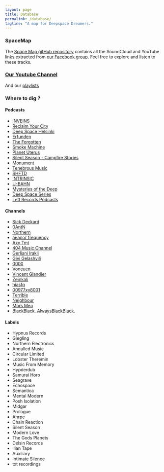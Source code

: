 ```yaml
---
layout: page
title: Database
permalink: /database/
tagline: "A map for Deepspace Dreamers."
---
```


### SpaceMap

The [Space Map gitHub repository](https://github.com/DeepspaceDreams/SpaceMap) contains all the SoundCloud and YouTube links extracted from [our Facebook group](https://www.facebook.com/groups/deepspacedreams/). Feel free to explore and listen to these tracks.

### [Our Youtube Channel](https://www.youtube.com/channel/UCx6qpL85eEaqOAb0hz5N66w)

And our [playlists](./../playlists/)

### Where to dig ?

#### Podcasts

-	[INVEINS](https://soundcloud.com/inveins-podcast)
-	[Reclaim Your City](https://soundcloud.com/reclaim-your-city)
-	[Deep Space Helsinki](https://soundcloud.com/deep-space-helsinki)
-	[Erfunden](https://soundcloud.com/erfunden-podcast)
-	[The Forgotten](https://soundcloud.com/theforgottenrec)
-	[Smoke Machine](https://soundcloud.com/smokemachinetaipei)
-	[Planet Uterus](https://soundcloud.com/planet-uterus)
-	[Silent Season - Campfire Stories](https://soundcloud.com/silent-season/sets/campfire-stories)
-	[Monument](https://soundcloud.com/monument-podcast)
-	[Tenebrous Music](https://soundcloud.com/tenebrousmusic/sets/tenebrous-music-podcasts)
-	[SHFTD](https://soundcloud.com/shftd-uk)
-	[INTRINSIC](https://soundcloud.com/experimentintrinsic)
-	[U-BAHN](https://soundcloud.com/ubahncollective)
-	[Mysteries of the Deep](https://soundcloud.com/mysteriesofthedeep)
-	[Deep Space Series](https://soundcloud.com/deep-space-series)
-	[Lett Records Podcasts](https://soundcloud.com/lett-records/sets/lett-records-podcast)

#### Channels

-	[Sick Deckard](https://www.youtube.com/channel/UCKsTGkFAuM91uF2iXALXgFw)
-	[0AntN](https://www.youtube.com/user/0AntN)
-	[Northern](https://www.youtube.com/channel/UCraEC8Lh4lxRA3EjB946E-w)
-	[аналог frequency](https://www.youtube.com/user/AnalogFrequency)
-	[Axy Tmt](https://www.youtube.com/channel/UCW0cy1e_gx-fDcrLOtrZZxA)
-	[404 Music Channel](https://www.youtube.com/channel/UCrFGIVV9sU7MOzJXdMzXIGg)
-	[Gerliani Irakli](https://www.youtube.com/channel/UC5YK3oE2H9CeSbBI0-3dvNA)
-	[Givi Gelashvili](https://www.youtube.com/channel/UCMo5O8BBA2UMSt84hEvJaXQ)
-	[0000](https://www.youtube.com/channel/UC0MbImAZ5VBy0CKANa17Rrg)
-	[Voneuen](https://www.youtube.com/channel/UCoVyiE9AoxvNGRFrR9Ky5-Q)
-	[Vincent Glandier](https://www.youtube.com/channel/UCsJyGt7k004-xgygG-uvR-g)
-	[Zeinkali](https://www.youtube.com/user/ZeinkalI)
-	[hiasfq](https://www.youtube.com/user/aeoization)
-	[00977xy8001](https://www.youtube.com/user/SoilKMusic)
-	[Terrible](https://www.youtube.com/channel/UCUH5hdMiOY_DpRC8vUOIL0w)
-	[Neighbour](https://www.youtube.com/channel/UC76NsGz6J2nzEbdC9EDbOpg)
-	[Mors Mea](https://www.youtube.com/channel/UCn5ESyk_uJorgaFtwzU4thQ)
-	[BlackBlack. AlwaysBlackBlack.](https://www.youtube.com/channel/UC4onJ5EdY2xry7vO7jqqXDQ)

#### Labels

-	Hypnus Records
- Giegling
- Northern Electronics
-	Annulled Music
-	Circular Limited
-	Lobster Theremin
-	Music From Memory
- Hypderdub
- Samurai Horo
- Seagrave
- Echospace
- Semantica
- Mental Modern
- Posh Isolation
- Midgar
- Prologue
- Ahrpe
- Chain Reaction
- Silent Season
- Modern Love
- The Gods Planets
- Delsin Records
- Ilian Tape
- Auxiliary
- Intimate Silence
- txt recordings
